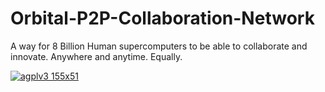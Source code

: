 # Orbital-P2P-Collaboration-Network
A way for 8 Billion Human supercomputers to be able to collaborate and innovate. Anywhere and anytime. Equally.

<a href='http://postimage.org/' target='_blank'><img src='http://s4.postimg.org/65ofocz2x/agplv3_155x51.png' border='0' alt="agplv3 155x51" /></a>

